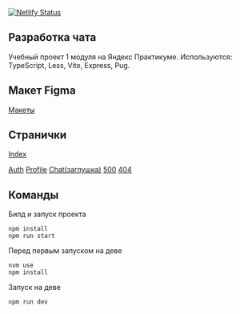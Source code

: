 [![Netlify Status](https://api.netlify.com/api/v1/badges/5d2bcdd0-8304-4d57-b868-1766be7a9655/deploy-status)](https://app.netlify.com/sites/glittering-kringle-2796b0/deploys)

## Разработка чата

Учебный проект 1 модуля на Яндекс Практикуме. Используются: TypeScript, Less, Vite, Express, Pug.

## Макет Figma

[Макеты](https://www.figma.com/file/6llz2Yf25SpkKOOrV98JZZ/%D1%8F%D0%BD%D0%B4%D0%B5%D0%BA%D1%81.%D0%BF%D0%B0%D0%BA%D1%82%D0%B8%D0%BA%D1%83%D0%BC-%D0%BC%D0%B0%D0%BA%D0%B5%D1%82-%D1%87%D0%B0%D1%82%D0%B8%D0%BA%D0%B0?type=design&node-id=0%3A1&mode=design&t=yi1HNWsTjrhWwO48-1)

## Странички

[Index](https://glittering-kringle-2796b0.netlify.app/)

[Auth](https://glittering-kringle-2796b0.netlify.app/src/pages/auth/)
[Profile](https://glittering-kringle-2796b0.netlify.app/src/pages/profile/)
[Chat(заглушка)](https://glittering-kringle-2796b0.netlify.app/src/pages/chat/)
[500](https://glittering-kringle-2796b0.netlify.app/src/pages/500/)
[404](https://glittering-kringle-2796b0.netlify.app/src/pages/404/)

## Команды

Билд и запуск проекта

```
npm install
npm run start
```

Перед первым запуском на деве

```
nvm use
npm install
```


Запуск на деве

```
npm run dev
```

